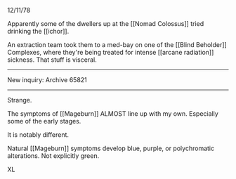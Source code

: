 12/11/78

Apparently some of the dwellers up at the [[Nomad Colossus]] tried drinking the [[ichor]].

An extraction team took them to a med-bay on one of the [[Blind Beholder]] Complexes, where they're being treated for intense [[arcane radiation]] sickness. That stuff is visceral.

- - - 
New inquiry: Archive 65821

- - - 

Strange.

The symptoms of [[Mageburn]] ALMOST line up with my own. Especially some of the early stages.

It is notably different.

Natural [[Mageburn]] symptoms develop blue, purple, or polychromatic alterations. Not explicitly green.

XL

